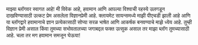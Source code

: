 माझ्या ब्लॉगवर स्वागत आहे! मी विवेक आहे, हवामान आणि आपल्या विश्वाची रहस्ये उलगडून दाखविण्यासाठी उत्कट प्रेम असलेला विज्ञानप्रेमी आहे. क्लायमेट सायन्समध्ये माझी पीएचडी झाली आहे आणि या ब्लॉगद्वारे हवामानाचे ज्ञान प्रत्येकासाठी सोप्या सरळ भाषेत आणि आकर्षक बनवण्याचे माझे ध्येय आहे. तुम्ही विज्ञान प्रेमी असाल किंवा तुमच्या सभोवतालच्या जगाबद्दल फक्त उत्सुक असाल तर माझा ब्लॉग तुमच्यासाठी आहे. चला तर मग हवामान समजून घेऊया!